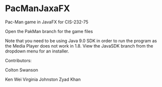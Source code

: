 # PacManJaxaFX
Pac-Man game in JavaFX for CIS-232-75

Open the PakMan branch for the game files

Note that you need to be using Java 9.0 SDK in order to run the program as the Media Player does not work in 1.8. View the JavaSDK branch from the dropdown menu for an installer. 

Contributors: 

Colton Swanson

Ken Wei
Virginia Johnston
Zyad Khan
